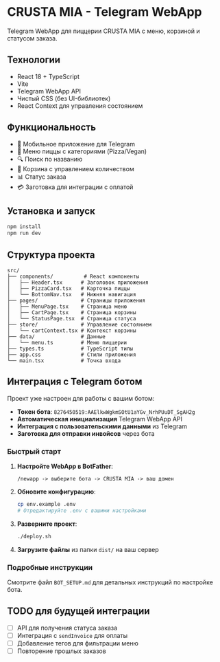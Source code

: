 # CRUSTA MIA - Telegram WebApp

Telegram WebApp для пиццерии CRUSTA MIA с меню, корзиной и статусом заказа.

## Технологии

- React 18 + TypeScript
- Vite
- Telegram WebApp API
- Чистый CSS (без UI-библиотек)
- React Context для управления состоянием

## Функциональность

- 📱 Мобильное приложение для Telegram
- 🍕 Меню пиццы с категориями (Pizza/Vegan)
- 🔍 Поиск по названию
- 🛒 Корзина с управлением количеством
- 📊 Статус заказа
- 💳 Заготовка для интеграции с оплатой

## Установка и запуск

```bash
npm install
npm run dev
```

## Структура проекта

```
src/
├── components/          # React компоненты
│   ├── Header.tsx      # Заголовок приложения
│   ├── PizzaCard.tsx   # Карточка пиццы
│   └── BottomNav.tsx   # Нижняя навигация
├── pages/              # Страницы приложения
│   ├── MenuPage.tsx    # Страница меню
│   ├── CartPage.tsx    # Страница корзины
│   └── StatusPage.tsx  # Страница статуса
├── store/              # Управление состоянием
│   └── cartContext.tsx # Контекст корзины
├── data/               # Данные
│   └── menu.ts         # Меню пиццерии
├── types.ts            # TypeScript типы
├── app.css             # Стили приложения
└── main.tsx            # Точка входа
```

## Интеграция с Telegram ботом

Проект уже настроен для работы с вашим ботом:
- **Токен бота**: `8276450519:AAElkwWgkmSOtU1aYGv_NrhPUuDT_SgAH2g`
- **Автоматическая инициализация** Telegram WebApp API
- **Интеграция с пользовательскими данными** из Telegram
- **Заготовка для отправки инвойсов** через бота

### Быстрый старт

1. **Настройте WebApp в BotFather**:
   ```
   /newapp -> выберите бота -> CRUSTA MIA -> ваш домен
   ```

2. **Обновите конфигурацию**:
   ```bash
   cp env.example .env
   # Отредактируйте .env с вашими настройками
   ```

3. **Разверните проект**:
   ```bash
   ./deploy.sh
   ```

4. **Загрузите файлы** из папки `dist/` на ваш сервер

### Подробные инструкции

Смотрите файл `BOT_SETUP.md` для детальных инструкций по настройке бота.

## TODO для будущей интеграции

- [ ] API для получения статуса заказа
- [ ] Интеграция с `sendInvoice` для оплаты
- [ ] Добавление тегов для фильтрации меню
- [ ] Повторение прошлых заказов
